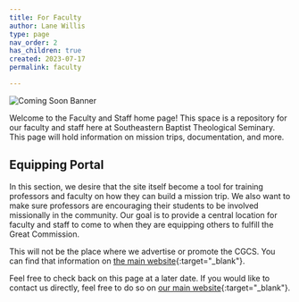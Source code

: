 ```yaml
---
title: For Faculty
author: Lane Willis
type: page
nav_order: 2
has_children: true
created: 2023-07-17
permalink: faculty

---
```


![Coming Soon Banner](https://i.imgur.com/pxK8WAn.png)

Welcome to the Faculty and Staff home page! This space is a repository for our faculty and staff here at Southeastern Baptist Theological Seminary. This page will hold information on mission trips, documentation, and more.

## Equipping Portal
In this section, we desire that the site itself become a tool for training professors and faculty on how they can build a mission trip. We also want to make sure professors are encouraging their students to be involved missionally in the community. Our goal is to provide a central location for faculty and staff to come to when they are equipping others to fulfill the Great Commission.

This will not be the place where we advertise or promote the CGCS. You can find that information on [the main website](https://thecgcs.org/trips){:target="_blank"}.

Feel free to check back on this page at a later date. If you would like to contact us directly, feel free to do so on [our main website](https://thecgcs.org/contact/){:target="_blank"}.

